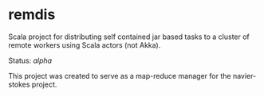 remdis
======

Scala project for distributing self contained jar based tasks to a cluster of remote workers using Scala actors (not Akka).

Status: *alpha*

This project was created to serve as a map-reduce manager for the navier-stokes project.
